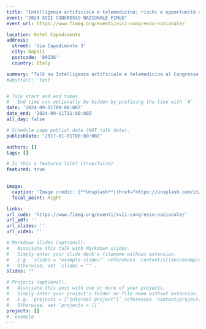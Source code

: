 ```yaml
---
title: "Intelligenza artificiale e telemedicina: rischi e opportunità dell'applicazione delle tecnologie dell'informazione"
event: "2024 XVII CONGRESSO NAZIONALE FIMeG"
event_url: https://www.fimeg.org/eventi/xvii-congresso-nazionale/

location: Hotel Capodimonte
address: 
  street: 'Via Capodimonte 3' 
  city: Napoli
  postcode: '80136'
  country: Italy

summary: "Talk su Intelligenza artificiale e telemedicina al Congresso Nazionale di Medicina Geriatrica (FIMeG). A seguire, valutazione mediante intelligenza artificiale di un paziente fragile"
#abstract: 'test' 


# Talk start and end times.
#   End time can optionally be hidden by prefixing the line with `#`.
date: '2024-09-11T09:00:00Z'
date_end: '2024-09-11T11:00:00Z'
all_day: false

# Schedule page publish date (NOT talk date).
publishDate: '2017-01-01T00:00:00Z'

authors: []
tags: []

# Is this a featured talk? (true/false)
featured: true 
      

image:
  caption: 'Image credit: [**Unsplash**](href="https://unsplash.com/it/foto/persona-che-si-siede-mentre-utilizza-il-computer-portatile-e-lo-stetoscopio-verde-vicino-NFvdKIhxYlU?utm_content=creditCopyText&utm_medium=referral&utm_source=unsplash)'
  focal_point: Right

links:
url_code: 'https://www.fimeg.org/eventi/xvii-congresso-nazionale/'
url_pdf: ''
url_slides: ''
url_video: ''

# Markdown Slides (optional).
#   Associate this talk with Markdown slides.
#   Simply enter your slide deck's filename without extension.
#   E.g. `slides = "example-slides"` references `content/slides/example-slides.md`.
#   Otherwise, set `slides = ""`.
slides: ""

# Projects (optional).
#   Associate this post with one or more of your projects.
#   Simply enter your project's folder or file name without extension.
#   E.g. `projects = ["internal-project"]` references `content/project/deep-learning/index.md`.
#   Otherwise, set `projects = []`.
projects: []
#- example
---
```


